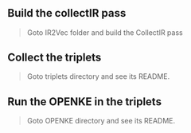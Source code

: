 #

## Build the collectIR pass
> Goto IR2Vec folder and build the CollectIR pass

## Collect the triplets
> Goto triplets directory and see its README.

## Run the OPENKE in the triplets
> Goto OPENKE directory and see its README.
